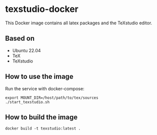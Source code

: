# texstudio-docker

This Docker image contains all latex packages and the TeXstudio editor. 

## Based on
* Ubuntu 22.04
* TeX
* TeXstudio 

## How to use the image

Run the service with docker-compose:
```
export MOUNT_DIR=/host/path/to/tex/sources
./start_texstudio.sh
```

## How to build the image
```
docker build -t texstudio:latest .
```
